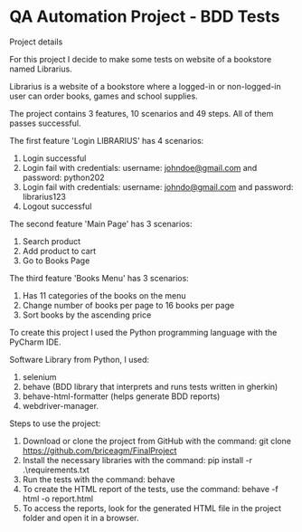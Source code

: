 # QA Automation Project - BDD Tests 

Project details

For this project I decide to make some tests on website of a bookstore named Librarius.

Librarius is a website of a bookstore where a logged-in or non-logged-in user can order books, games and school supplies.

The project contains 3 features, 10 scenarios and 49 steps. All of them passes successful.

The first feature 'Login LIBRARIUS' has 4 scenarios:
1. Login successful
2. Login fail with credentials: username: johndoe@gmail.com and password: python202
3. Login fail with credentials: username: johndo@gmail.com and password: librarius123
4. Logout successful

The second feature 'Main Page' has 3 scenarios:
1. Search product
2. Add product to cart
3. Go to Books Page

The third feature 'Books Menu' has 3 scenarios:
1. Has 11 categories of the books on the menu
2. Change number of books per page to 16 books per page
3. Sort books by the ascending price

To create this project I used the Python programming language with the PyCharm IDE.

Software Library from Python, I used:
1. selenium
2. behave (BDD library that interprets and runs tests written in gherkin)
3. behave-html-formatter (helps generate BDD reports)
4. webdriver-manager.

Steps to use the project:
1. Download or clone the project from GitHub with the command: git clone https://github.com/briceagm/FinalProject
2. Install the necessary libraries with the command: pip install -r .\requirements.txt
3. Run the tests with the command: behave
4. To create the HTML report of the tests, use the command: behave -f html -o report.html
5. To access the reports, look for the generated HTML file in the project folder and open it in a browser.